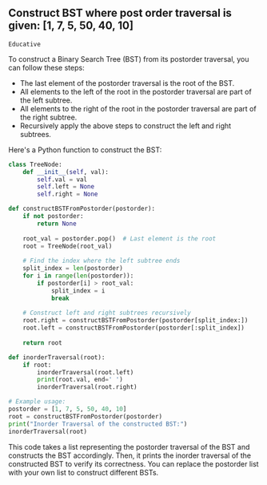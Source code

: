 ## Construct BST where post order traversal is given: [1, 7, 5, 50, 40, 10]
`Educative`

To construct a Binary Search Tree (BST) from its postorder traversal, you can follow these steps:

- The last element of the postorder traversal is the root of the BST.
- All elements to the left of the root in the postorder traversal are part of the left subtree.
- All elements to the right of the root in the postorder traversal are part of the right subtree.
- Recursively apply the above steps to construct the left and right subtrees.

Here's a Python function to construct the BST:

```python
class TreeNode:
    def __init__(self, val):
        self.val = val
        self.left = None
        self.right = None

def constructBSTFromPostorder(postorder):
    if not postorder:
        return None
    
    root_val = postorder.pop()  # Last element is the root
    root = TreeNode(root_val)
    
    # Find the index where the left subtree ends
    split_index = len(postorder)
    for i in range(len(postorder)):
        if postorder[i] > root_val:
            split_index = i
            break
    
    # Construct left and right subtrees recursively
    root.right = constructBSTFromPostorder(postorder[split_index:])
    root.left = constructBSTFromPostorder(postorder[:split_index])
    
    return root

def inorderTraversal(root):
    if root:
        inorderTraversal(root.left)
        print(root.val, end=' ')
        inorderTraversal(root.right)

# Example usage:
postorder = [1, 7, 5, 50, 40, 10]
root = constructBSTFromPostorder(postorder)
print("Inorder Traversal of the constructed BST:")
inorderTraversal(root)
```

This code takes a list representing the postorder traversal of the BST and constructs the BST accordingly. Then, it prints the inorder traversal of the constructed BST to verify its correctness. You can replace the postorder list with your own list to construct different BSTs.